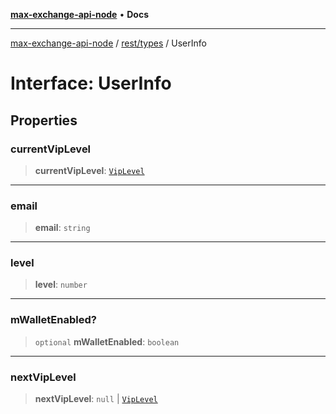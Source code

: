 [**max-exchange-api-node**](../../../README.md) • **Docs**

***

[max-exchange-api-node](../../../modules.md) / [rest/types](../README.md) / UserInfo

# Interface: UserInfo

## Properties

### currentVipLevel

> **currentVipLevel**: [`VipLevel`](VipLevel.md)

***

### email

> **email**: `string`

***

### level

> **level**: `number`

***

### mWalletEnabled?

> `optional` **mWalletEnabled**: `boolean`

***

### nextVipLevel

> **nextVipLevel**: `null` \| [`VipLevel`](VipLevel.md)
